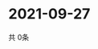 # 2021-09-27
  共 0条

  <!-- BEGIN -->
  <!-- 最后更新时间Mon Sep 27 2021 18:03:48 GMT+0000 (Coordinated Universal Time) -->
  
  <!-- END -->
  
  